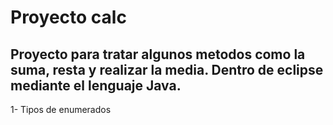 # Proyecto calc

## Proyecto para tratar algunos metodos como la suma, resta y realizar la media. Dentro de eclipse mediante el lenguaje Java.

1- Tipos de enumerados
